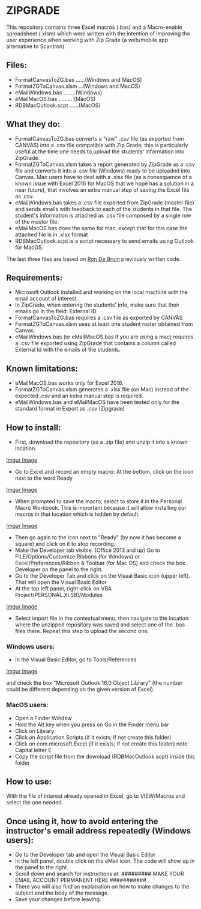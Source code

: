 # ZIPGRADE

This repository contains three Excel macros (.bas) and a Macro-enable spreadsheet (.xlsm) which were written with the intention of improving the user experience when working with Zip Grade (a web/mobile app alternative to Scantron). 

## Files:
- FormatCanvasToZG.bas ......(Windows and MacOS)
- FormatZGToCanvas.xlsm ...(Windows and MacOS)
- eMailWindows.bas ........(Windows)
- eMailMacOS.bas ..........(MacOS)
- RDBMacOutlook.scpt ......(MacOS)


## What they do:

- FormatCanvasToZG.bas converts a "raw" .csv file (as exported from CANVAS) into a .csv file compatible with Zip Grade; this is particularly useful at the time one needs to upload the students' information into ZipGrade. 
- FormatZGToCanvas.xlsm takes a report generated by ZipGrade as a .csv file and converts it into a .csv file (Windows) ready to be uploaded into Canvas. Mac users have to deal with a .xlsx file (as a consequence of a known issue with Excel 2016 for MacOS that we hope has a solution in a near future), that involves an extra manual step of saving the Excel file as .csv. 
- eMailWindows.bas takes a .csv file exported from ZipGrade (master file) and sends emails with feedback to each of the students in that file. The student's information is attached as .csv file composed by a single row of the master file. 
- eMailMacOS.bas does the same for mac, except that for this case the attached file is in .xlsx format
- RDBMacOutlook.scpt is a script necessary to send emails using Outlook for MacOS.

The last three files are based on [Ron De Bruin](http://www.rondebruin.nl) previously written code.

## Requirements:

- Microsoft Outlook installed and working on the local machine with the email account of interest.
- In ZipGrade, when entering the students' info, make sure that their emails go in the field: External ID.
- FormatCanvasToZG.bas requires a .csv file as exported by CANVAS
- FormatZGToCanvas.xlsm uses at least one student roster obtained from Canvas.
- eMailWindows.bas (or eMailMacOS.bas if you are using a mac) requires a .csv file exported using ZipGrade that contains a column called External Id with the emails of the students.

## Known limitations:

- eMailMacOS.bas works only for Excel 2016.
- FormatZGToCanvas.xlsm generates a .xlsx file (on Mac) instead of the expected .csv and an extra manual step is required.  
- eMailWindows.bas and eMailMacOS have been tested only for the standard format in Export as .csv (Zipgrade)

## How to install:

- First, download the repository (as a .zip file) and unzip it into a known location.

[Imgur Image](https://i.imgur.com/YXLWCuC.png)

- Go to Excel and record an empty macro: At the bottom, click on the icon next to the word Ready

[Imgur Image](https://i.imgur.com/7eQNMks.png)

- When prompted to save the macro, select to store it in the Personal Macro Workbook. This is important because it will allow installing our macros in that location which is hidden by default.

[Imgur Image](https://i.imgur.com/QGXl2kg.png)

- Then go again to the icon next to "Ready" (by now it has become a square) and click on it to stop recording.
- Make the Developer tab visible. (Office 2013 and up) Go to FILE/Options/Customize Ribbons (for Windows)  or Excel/Preferences/Ribbon & Toolbar (for Mac OS) and check the box Developer on the panel to the right.
- Go to the Developer Tab and click on the Visual Basic icon (upper left).  That will open the Visual Basic Editor 
- At the top left panel, right-click on VBA Project(PERSONAL.XLSB)/Modules 

[Imgur Image](https://i.imgur.com/mfjyjKu.png)

- Select import file in the contextual menu, then navigate to the location where the unzipped repository was saved and select one of the .bas files there. Repeat this step to upload the second one.

### Windows users:

- In the Visual Basic Editor, go to Tools/References 

[Imgur Image](https://i.imgur.com/RAM3eZN.png)

and check the box "Microsoft Outlook 16.0 Object Library" (the number could be different depending on the given version of Excel).

### MacOS users:

- Open a Finder Window
- Hold the Alt key when you press on Go in the Finder menu bar
- Click on Library
- Click on Application Scripts (if it exists; if not create this folder)
- Click on com.microsoft.Excel (if it exists; if not create this folder) note: Capital letter E
- Copy the script file from the download (RDBMacOutlook.scpt) inside this folder

## How to use:

With the file of interest already opened in Excel, go to VIEW/Macros and select the one needed.


## Once using it, how to avoid entering the instructor's email address repeatedly (Windows users):

- Go to the Developer tab and open the Visual Basic Editor
- In the left panel, double click on the eMail icon. The code will show up in the panel to the right.
- Scroll down and search for instructions at: 
######### MAKE YOUR EMAIL ACCOUNT PERMANENT HERE  ###########
- There you will also find an explanation on how to make changes to the subject and the body of the message.
- Save your changes before leaving.
